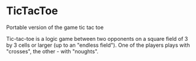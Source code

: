 # TicTacToe
Portable version of the game tic tac toe

Tic-tac-toe is a logic game between two opponents on a square field of 3 by 3 cells or larger (up to an "endless field"). One of the players plays with "crosses", the other - with "noughts".
